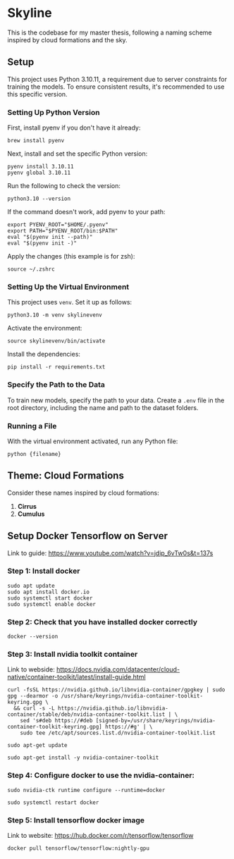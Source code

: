 # Skyline

This is the codebase for my master thesis, following a naming scheme inspired by cloud formations and the sky.

## Setup

This project uses Python 3.10.11, a requirement due to server constraints for training the models. To ensure consistent results, it's recommended to use this specific version.

### Setting Up Python Version

First, install pyenv if you don't have it already:

```
brew install pyenv
```

Next, install and set the specific Python version:

```
pyenv install 3.10.11
pyenv global 3.10.11
```

Run the following to check the version:

```
python3.10 --version
```

If the command doesn't work, add pyenv to your path:

```
export PYENV_ROOT="$HOME/.pyenv"
export PATH="$PYENV_ROOT/bin:$PATH"
eval "$(pyenv init --path)"
eval "$(pyenv init -)"
```

Apply the changes (this example is for zsh):

```
source ~/.zshrc
```

### Setting Up the Virtual Environment

This project uses `venv`. Set it up as follows:

```
python3.10 -m venv skylinevenv
```

Activate the environment:

```
source skylinevenv/bin/activate
```

Install the dependencies:

```
pip install -r requirements.txt
```

### Specify the Path to the Data

To train new models, specify the path to your data. Create a `.env` file in the root directory, including the name and path to the dataset folders.

### Running a File

With the virtual environment activated, run any Python file:

```
python {filename}
```

## Theme: Cloud Formations

Consider these names inspired by cloud formations:

1. **Cirrus**
2. **Cumulus**

## Setup Docker Tensorflow on Server

Link to guide: https://www.youtube.com/watch?v=jdip_6vTw0s&t=137s

### Step 1: Install docker

```
sudo apt update
sudo apt install docker.io
sudo systemctl start docker
sudo systemctl enable docker
```

### Step 2: Check that you have installed docker correctly

```
docker --version
```

### Step 3: Install nvidia toolkit container

Link to webside: https://docs.nvidia.com/datacenter/cloud-native/container-toolkit/latest/install-guide.html

```
curl -fsSL https://nvidia.github.io/libnvidia-container/gpgkey | sudo gpg --dearmor -o /usr/share/keyrings/nvidia-container-toolkit-keyring.gpg \
  && curl -s -L https://nvidia.github.io/libnvidia-container/stable/deb/nvidia-container-toolkit.list | \
    sed 's#deb https://#deb [signed-by=/usr/share/keyrings/nvidia-container-toolkit-keyring.gpg] https://#g' | \
    sudo tee /etc/apt/sources.list.d/nvidia-container-toolkit.list
```

```
sudo apt-get update
```

```
sudo apt-get install -y nvidia-container-toolkit
```

### Step 4: Configure docker to use the nvidia-container:

```
sudo nvidia-ctk runtime configure --runtime=docker
```

```
sudo systemctl restart docker
```

### Step 5: Install tensorflow docker image

Link to website: https://hub.docker.com/r/tensorflow/tensorflow

```
docker pull tensorflow/tensorflow:nightly-gpu
```
